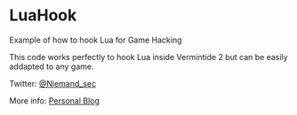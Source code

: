 # LuaHook
Example of how to hook Lua for Game Hacking

This code works perfectly to hook Lua inside Vermintide 2 but can be easily addapted to any game.

Twitter: [@Niemand_sec](https://twitter.com/niemand_sec)

More info: [Personal Blog](https://niemand.com.ar/)
